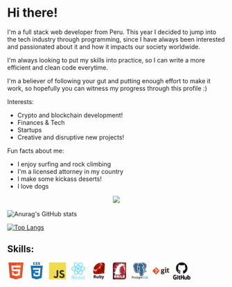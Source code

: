 <h1>Hi there!</h1>

I'm a full stack web developer from Peru. This year I decided to jump into the tech industry through programming, since I have always been interested and passionated about it and how it impacts our society worldwide.

I'm always looking to put my skills into practice, so I can write a more efficient and clean code everytime.

I'm a believer of following your gut and putting enough effort to make it work, so hopefully you can witness my progress through this profile :)

Interests:
<ul>
  <li>Crypto and blockchain development!</li>
  <li>Finances & Tech</li>
  <li>Startups</li>
  <li>Creative and disruptive new projects!</li>
</ul>

Fun facts about me:
<ul>
  <li>I enjoy surfing and rock climbing</li>
  <li>I'm a licensed attorney in my country</li>
  <li>I make some kickass deserts!</li>
  <li>I love dogs</li>
</ul>

<div id="header" align="center">
  <img src="[https://media.giphy.com/media/M9gbBd9nbDrOTu1Mqx/giphy.gif](https://media.giphy.com/media/l19ipdY2pjK3d8Omtz/giphy.gif)" width="100"/>
</div>

![Anurag's GitHub stats](https://github-readme-stats.vercel.app/api?username=cesarmarvar&show_icons=true&theme=gruvbox)

[![Top Langs](https://github-readme-stats.vercel.app/api/top-langs/?username=cesarmarvar&layout=compact&theme=vision-friendly-dark)](https://github.com/cesarmarvar/github-readme-stats)

<h2>Skills:</h2>
<div>
<img src="https://github.com/devicons/devicon/blob/master/icons/html5/html5-original.svg" title="HTML5" alt="HTML" width="40" height="40"/>&nbsp;
  <img src="https://github.com/devicons/devicon/blob/master/icons/css3/css3-plain-wordmark.svg"  title="CSS3" alt="CSS" width="40" height="40"/>&nbsp;
  <img src="https://github.com/devicons/devicon/blob/master/icons/javascript/javascript-original.svg" title="JavaScript" alt="JavaScript" width="40" height="40"/>&nbsp;
  <img src="https://github.com/devicons/devicon/blob/master/icons/react/react-original-wordmark.svg" title="React" alt="React" width="40" height="40"/>&nbsp;
  <img src="https://github.com/devicons/devicon/blob/master/icons/ruby/ruby-original-wordmark.svg" title="Ruby" alt="Ruby" width="40" height="40"/>&nbsp;
  <img src="https://github.com/devicons/devicon/blob/master/icons/rails/rails-original-wordmark.svg" title="Rails" alt="Rails" width="40" height="40"/>&nbsp;
  <img src="https://github.com/devicons/devicon/blob/master/icons/postgresql/postgresql-original-wordmark.svg" title="PSQL" alt="PSQL" width="40" height="40"/>&nbsp;
  <img src="https://github.com/devicons/devicon/blob/master/icons/git/git-original-wordmark.svg" title="Git" **alt="Git" width="40" height="40"/>&nbsp;
  <img src="https://github.com/devicons/devicon/blob/master/icons/github/github-original-wordmark.svg" title="Github" alt="Github" width="40" height="40"/>
</div>
